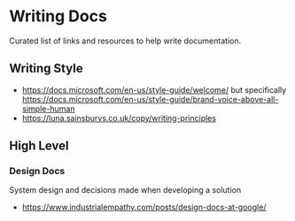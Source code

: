 # Writing Docs
Curated list of links and resources to help write documentation.

## Writing Style
- https://docs.microsoft.com/en-us/style-guide/welcome/ but specifically https://docs.microsoft.com/en-us/style-guide/brand-voice-above-all-simple-human
- https://luna.sainsburys.co.uk/copy/writing-principles

## High Level 

### Design Docs
System design and decisions made when developing a solution 
- https://www.industrialempathy.com/posts/design-docs-at-google/
